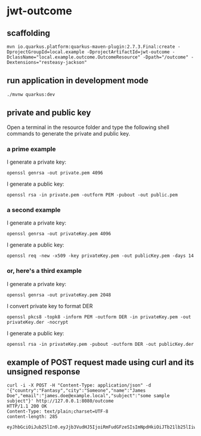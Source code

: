 # jwt-outcome

## scaffolding

```shell
mvn io.quarkus.platform:quarkus-maven-plugin:2.7.3.Final:create -DprojectGroupId=local.example -DprojectArtifactId=jwt-outcome -DclassName="local.example.outcome.OutcomeResource" -Dpath="/outcome" -Dextensions="resteasy-jackson"
```

## run application in development mode

```shell
./mvnw quarkus:dev
```

## private and public key

Open a terminal in the resource folder and type the following shell commands to generate the private and public key.

### a prime example

I generate a private key:

```shell
openssl genrsa -out private.pem 4096
```

I generate a public key:

```shell
openssl rsa -in private.pem -outform PEM -pubout -out public.pem
```

### a second example

I generate a private key:

```shell
openssl genrsa -out privateKey.pem 4096
```

I generate a public key:

```shell
openssl req -new -x509 -key privateKey.pem -out publicKey.pem -days 14
```

### or, here's a third example

I generate a private key:

```shell
openssl genrsa -out privateKey.pem 2048
```

I convert private key to format DER

```shell
openssl pkcs8 -topk8 -inform PEM -outform DER -in privateKey.pem -out privateKey.der -nocrypt
```

I generate a public key:

```shell
openssl rsa -in privateKey.pem -pubout -outform DER -out publicKey.der
```

## example of POST request made using curl and its unsigned response

```shell
curl -i -X POST -H "Content-Type: application/json" -d '{"country":"Fantasy","city":"Someone","name":"James Doe","email":"james.doe@example.local","subject":"some sample subject"}' http://127.0.0.1:8080/outcome
HTTP/1.1 200 OK
Content-Type: text/plain;charset=UTF-8
content-length: 285

eyJhbGciOiJub25lIn0.eyJjb3VudHJ5IjoiRmFudGFzeSIsImNpdHkiOiJTb21lb25lIiwibmFtZSI6IkphbWVzIERvZSIsImVtYWlsIjoiamFtZXMuZG9lQGV4YW1wbGUubG9jYWwiLCJzdWIiOiJzb21lIHNhbXBsZSBzdWJqZWN0IiwianRpIjoiNTAyNWQ4OGYtZDI2ZS00MTk4LTgyOGUtZTMwYmQxZTNjMWI2IiwiaWF0IjoxNjQ2MDI5NTc4LCJleHAiOjE2NDYwMzMxNzh9.
```
